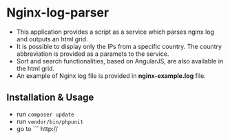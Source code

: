# Nginx-log-parser

 * This application provides a script as a service which parses nginx log and outputs an html grid.
 * It is possible to display only the IPs from a specific country. The country abbreviation is provided as a paramets to the service.
 * Sort and search functionalities, based on AngularJS, are also available in the html grid.
 * An example of Nginx log file is provided in **nginx-example.log** file.
 
 
 
 ## Installation & Usage
 
 * run ``` composer update ```
 * run ``` vendor/bin/phpunit ```
 * go to ``` http://<your-local-host>